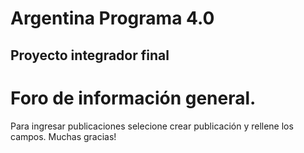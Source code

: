 # Argentina Programa 4.0

## Proyecto integrador final

# Foro de información general.
Para ingresar publicaciones selecione crear publicación y rellene los campos.
Muchas gracias!